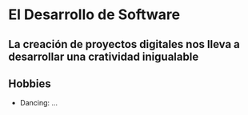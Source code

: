 # El Desarrollo de Software
## La creación de proyectos digitales nos lleva a desarrollar una cratividad inigualable
## Hobbies
- Dancing: ...